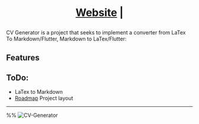 <h1 align="center">

  <a href="cv.DominikOcsofszki.dev">Website</a> |
</h1>

CV Generator is a project that seeks to implement a converter from LaTex To Markdown/Flutter, Markdown to LaTex/Flutter:


Features
--------
## ToDo:
- LaTex to Markdown
- [Roadmap]
Project layout
--------------
[license-commit]: https://github.com/10422001
[features]: https://github.com/10422001
[news]: https://github.com/10422001
[Roadmap]: https://github.com/10422001



%% <img src="" alt="CV-Generator">
